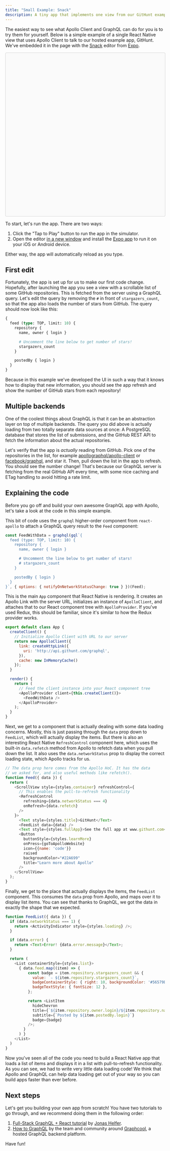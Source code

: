```yaml
---
title: "Small Example: Snack"
description: A tiny app that implements one view from our GitHunt example app, that you can run and edit right from your browser.
---
```


The easiest way to see what Apollo Client and GraphQL can do for you is to try them for yourself. Below is a simple example of a single React Native view that uses Apollo Client to talk to our hosted example app, GitHunt. We've embedded it in the page with the [Snack](https://blog.expo.io/sketch-a-playground-for-react-native-16b2401f44a2) editor from [Expo](https://expo.io/).

<div data-snack-id="HkhGxRFhe" data-snack-platform="ios" data-snack-preview="true" style="overflow:hidden;background:#fafafa;border:1px solid rgba(0,0,0,.16);border-radius:4px;height:514px;width:100%"></div>
<script async src="https://snack.expo.io/embed.js"></script>

To start, let's run the app. There are two ways:

1. Click the "Tap to Play" button to run the app in the simulator.
2. Open the editor [in a new window](https://snack.expo.io/HkhGxRFhe) and install the [Expo app](https://expo.io/) to run it on your iOS or Android device.

Either way, the app will automatically reload as you type.

<h2 id="first-edit">First edit</h2>

Fortunately, the app is set up for us to make our first code change. Hopefully, after launching the app you see a view with a scrollable list of some GitHub repositories. This is fetched from the server using a GraphQL query. Let's edit the query by removing the `#` in front of `stargazers_count`, so that the app also loads the number of stars from GitHub. The query should now look like this:

```graphql
{
  feed (type: TOP, limit: 10) {
    repository {
      name, owner { login }

      # Uncomment the line below to get number of stars!
      stargazers_count
    }

    postedBy { login }
  }
}
```

Because in this example we've developed the UI in such a way that it knows how to display that new information, you should see the app refresh and show the number of GitHub stars from each repository!

<h2 id="github-api">Multiple backends</h2>

One of the coolest things about GraphQL is that it can be an abstraction layer on top of multiple backends. The query you did above is actually loading from two totally separate data sources at once: A PostgreSQL database that stores the list of submissions, and the GitHub REST API to fetch the information about the actual repositories.

Let's verify that the app is _actually_ reading from GitHub. Pick one of the repositories in the list, for example [apollographql/apollo-client](https://github.com/apollographql/apollo-client) or [facebook/graphql](https://github.com/facebook/graphql), and star it. Then, pull down the list in the app to refresh. You should see the number change! That's because our GraphQL server is fetching from the real GitHub API every time, with some nice caching and ETag handling to avoid hitting a rate limit.

<h2 id="code-explanation">Explaining the code</h2>

Before you go off and build your own awesome GraphQL app with Apollo, let's take a look at the code in this simple example.

This bit of code uses the `graphql` higher-order component from `react-apollo` to attach a GraphQL query result to the `Feed` component:

```js
const FeedWithData = graphql(gql`{
  feed (type: TOP, limit: 10) {
    repository {
      name, owner { login }

      # Uncomment the line below to get number of stars!
      # stargazers_count
    }

    postedBy { login }
  }
}`, { options: { notifyOnNetworkStatusChange: true } })(Feed);
```

This is the main `App` component that React Native is rendering. It creates an Apollo Link with the server URL, initializes an instance of `ApolloClient`, and attaches that to our React component tree with `ApolloProvider`. If you've used Redux, this should be familiar, since it's similar to how the Redux provider works.

```js
export default class App {
  createClient() {
    // Initialize Apollo Client with URL to our server
    return new ApolloClient({
      link: createHttpLink({
        uri: 'http://api.githunt.com/graphql',
      }),
      cache: new InMemoryCache()
    });
  }

  render() {
    return (
      // Feed the client instance into your React component tree
      <ApolloProvider client={this.createClient()}>
        <FeedWithData />
      </ApolloProvider>
    );
  }
}
```

Next, we get to a component that is actually dealing with some data loading concerns. Mostly, this is just passing through the `data` prop down to `FeedList`, which will actually display the items. But there is also an interesting React Native `RefreshControl` component here, which uses the built-in `data.refetch` method from Apollo to refetch data when you pull down the list. It also uses the `data.networkStatus` prop to display the correct loading state, which Apollo tracks for us.

```js
// The data prop here comes from the Apollo HoC. It has the data
// we asked for, and also useful methods like refetch().
function Feed({ data }) {
  return (
    <ScrollView style={styles.container} refreshControl={
      // This enables the pull-to-refresh functionality
      <RefreshControl
        refreshing={data.networkStatus === 4}
        onRefresh={data.refetch}
      />
    }>
      <Text style={styles.title}>GitHunt</Text>
      <FeedList data={data} />
      <Text style={styles.fullApp}>See the full app at www.githunt.com</Text>
      <Button
        buttonStyle={styles.learnMore}
        onPress={goToApolloWebsite}
        icon={{name: 'code'}}
        raised
        backgroundColor="#22A699"
        title="Learn more about Apollo"
      />
    </ScrollView>
  );
}
```

Finally, we get to the place that actually displays the items, the `FeedList` component. This consumes the `data` prop from Apollo, and maps over it to display list items. You can see that thanks to GraphQL, we got the data in exactly the shape that we expected.

```js
function FeedList({ data }) {
  if (data.networkStatus === 1) {
    return <ActivityIndicator style={styles.loading} />;
  }

  if (data.error) {
    return <Text>Error! {data.error.message}</Text>;
  }

  return (
    <List containerStyle={styles.list}>
      { data.feed.map((item) => {
          const badge = item.repository.stargazers_count && {
            value: `☆ ${item.repository.stargazers_count}`,
            badgeContainerStyle: { right: 10, backgroundColor: '#56579B' },
            badgeTextStyle: { fontSize: 12 },
          };

          return <ListItem
            hideChevron
            title={`${item.repository.owner.login}/${item.repository.name}`}
            subtitle={`Posted by ${item.postedBy.login}`}
            badge={badge}
          />;
        }
      ) }
    </List>
  )
}
```

Now you've seen all of the code you need to build a React Native app that loads a list of items and displays it in a list with pull-to-refresh functionality. As you can see, we had to write very little data loading code! We think that Apollo and GraphQL can help data loading get out of your way so you can build apps faster than ever before.

<h2 id="next-steps">Next steps</h2>

Let's get you building your own app from scratch! You have two tutorials to go through, and we recommend doing them in the following order:

1. [Full-Stack GraphQL + React tutorial](https://dev-blog.apollodata.com/full-stack-react-graphql-tutorial-582ac8d24e3b#.cwvxzphyc) by [Jonas Helfer](https://twitter.com/helferjs).
2. [How to GraphQL](https://www.howtographql.com/react-apollo/0-introduction/) by the team and community around [Graphcool](https://www.graph.cool/), a hosted GraphQL backend platform.

Have fun!
